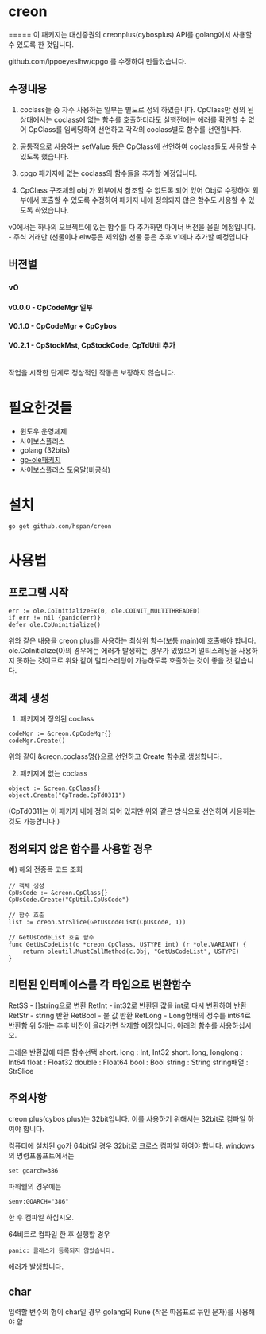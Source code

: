 # creon
=====
이 패키지는 대신증권의 creonplus(cybosplus) API를 golang에서 사용할 수 있도록 한 것입니다.


github.com/ippoeyeslhw/cpgo 를 수정하여 만들었습니다.
## 수정내용
1. coclass들 중 자주 사용하는 일부는 별도로 정의 하였습니다.
CpClass만 정의 된 상태에서는 coclass에 없는 함수를 호출하더라도 실행전에는 에러를 확인할 수 없어 CpClass를 임베딩하여 선언하고 각각의 coclass별로 함수를 선언합니다.
2. 공통적으로 사용하는 setValue 등은 CpClass에 선언하여 coclass들도 사용할 수 있도록 했습니다.

3. cpgo 패키지에 없는 coclass의 함수들을 추가할 예정입니다.

4. CpClass 구조체의 obj 가 외부에서 참조할 수 없도록 되어 있어 Obj로 수정하여 외부에서 호출할 수 있도록 수정하여 패키지 내에 정의되지 않은 함수도 사용할 수 있도록 하였습니다.
 
v0에서는 하나의 오브젝트에 있는 함수를 다 추가하면 마이너 버전을 올릴 예정입니다. - 주식 거래만 
(선물이나 elw등은 제외함)
선물 등은 추후 v1에나 추가할 예정입니다.

## 버전별
### v0
#### v0.0.0 - CpCodeMgr 일부
#### V0.1.0 - CpCodeMgr + CpCybos
#### V0.2.1 - CpStockMst, CpStockCode, CpTdUtil 추가
<br>
작업을 시작한 단계로 정상적인 작동은 보장하지 않습니다.
<p>

# 필요한것들
 * 윈도우 운영체제
 * 사이보스플러스
 * golang (32bits)
 * [go-ole패키지](https://github.com/go-ole/go-ole)
 * 사이보스플러스 [도움말(비공식)](http://cybosplus.github.io/)

# 설치

```
go get github.com/hspan/creon

```

# 사용법
## 프로그램 시작
```
err := ole.CoInitializeEx(0, ole.COINIT_MULTITHREADED)
if err != nil {panic(err)}
defer ole.CoUninitialize()
```
위와 같은 내용을 creon plus를 사용하는 최상위 함수(보통 main)에 호출해야 합니다.
ole.CoInitialize(0)의 경우에는 에러가 발생하는 경우가 있었으며 멀티스레딩을 사용하지 못하는 것이므로 위와 같이 멀티스레딩이 가능하도록 호출하는 것이 좋을 것 같습니다.

## 객체 생성
1. 패키지에 정의된 coclass
```
codeMgr := &creon.CpCodeMgr{}
codeMgr.Create()
```
위와 같이 &creon.coclass명{}으로 선언하고 Create 함수로 생성합니다.

2. 패키지에 없는 coclass
```
object := &creon.CpClass{}
object.Create("CpTrade.CpTd0311")
```
(CpTd0311는 이 패키지 내에 정의 되어 있지만 위와 같은 방식으로 선언하여 사용하는 것도 가능합니다.)

## 정의되지 않은 함수를 사용할 경우
예) 해외 전종목 코드 조회
```
// 객체 생성
CpUsCode := &creon.CpClass{}
CpUsCode.Create("CpUtil.CpUsCode")

// 함수 호출
list := creon.StrSlice(GetUsCodeList(CpUsCode, 1))
```

```
// GetUsCodeList 호출 함수
func GetUsCodeList(c *creon.CpClass, USTYPE int) (r *ole.VARIANT) {
	return oleutil.MustCallMethod(c.Obj, "GetUsCodeList", USTYPE)
}
```

## 리턴된 인터페이스를 각 타입으로 변환함수
RetSS - []string으로 변환
RetInt - int32로 반환된 값을 int로 다시 변환하여 반환
RetStr - string 반환
RetBool - 불 값 반환
RetLong - Long형태의 정수를 int64로 반환함
위 5개는 추후 버전이 올라가면 삭제할 예정입니다.  아래의 함수를 사용하십시오.

크레온 반환값에 따른 함수선택
short. long : Int, Int32
short. long, longlong : Int64
float : Float32
double : Float64
bool : Bool
string : String
string배열 : StrSlice

## 주의사항
creon plus(cybos plus)는 32bit입니다.  이를 사용하기 위해서는 32bit로 컴파일 하여야 합니다.

컴퓨터에 설치된 go가 64bit일 경우 32bit로 크로스 컴파일 하여야 합니다.
windows의 명령프롬프트에서는
```
set goarch=386
```

파워쉘의 경우에는 
```
$env:GOARCH="386"
```
한 후 컴파일 하십시오.

64비트로 컴파일 한 후 실행할 경우 
```
panic: 클래스가 등록되지 않았습니다.
```
에러가 발생합니다.

## char
입력할 변수의 형이 char일 경우 golang의 Rune (작은 따옴표로 묶인 문자)를 사용해야 함
